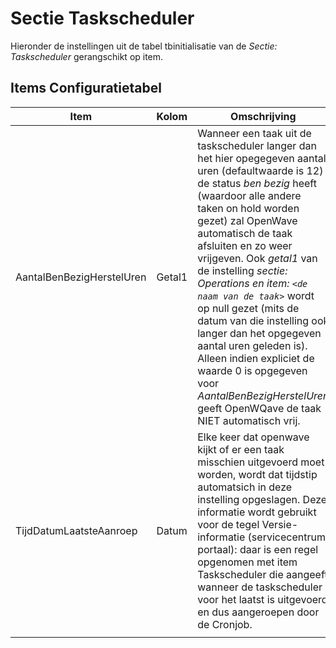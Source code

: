 # Sectie Taskscheduler

Hieronder de instellingen uit de tabel tbinitialisatie van de _Sectie: Taskscheduler_ gerangschikt op item.

## Items Configuratietabel

| Item                      | Kolom  | Omschrijving                                                                    |
|---------------------------|--------|---------------------------------------------------------------------------------|
| AantalBenBezigHerstelUren | Getal1 | Wanneer een taak uit de taskscheduler langer dan het hier opegegeven aantal uren (defaultwaarde is 12) de status _ben bezig_ heeft (waardoor alle andere taken on hold worden gezet) zal OpenWave automatisch de taak afsluiten en zo weer vrijgeven. Ook _getal1_ van de instelling _sectie: Operations en item: `<de naam van de taak>`_ wordt op null gezet (mits de datum van die instelling ook langer dan het opgegeven aantal uren geleden is). Alleen indien expliciet de waarde 0 is opgegeven voor _AantalBenBezigHerstelUren_ geeft OpenWQave de taak NIET automatisch vrij. |
| TijdDatumLaatsteAanroep   | Datum  | Elke keer dat openwave kijkt of er een taak misschien uitgevoerd moet worden, wordt dat tijdstip automatsich in deze instelling opgeslagen. Deze informatie wordt gebruikt voor de tegel Versie-informatie (servicecentrum portaal): daar is een regel opgenomen met item Taskscheduler die aangeeft wanneer de taskscheduler voor het laatst is uitgevoerd en dus aangeroepen door de Cronjob. |
|                           |
